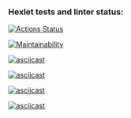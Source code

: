 ### Hexlet tests and linter status:
[![Actions Status](https://github.com/Snouly/frontend-project-44/actions/workflows/hexlet-check.yml/badge.svg)](https://github.com/Snouly/frontend-project-44/actions)

[![Maintainability](https://api.codeclimate.com/v1/badges/c64eaddc4ca1a7c6947d/maintainability)](https://codeclimate.com/github/Snouly/frontend-project-44/maintainability)

[![asciicast](https://asciinema.org/a/rUXfxCZx4nMSrzemHus9v7Fvz.svg)](https://asciinema.org/a/rUXfxCZx4nMSrzemHus9v7Fvz)

[![asciicast](https://asciinema.org/a/QK33odrulFKM9NZqDjuBTtLAG.svg)](https://asciinema.org/a/QK33odrulFKM9NZqDjuBTtLAG)

[![asciicast](https://asciinema.org/a/45grZ62JnVz0vCTYt17j2yuZX.svg)](https://asciinema.org/a/45grZ62JnVz0vCTYt17j2yuZX)

[![asciicast](https://asciinema.org/a/XMpscNg8El7WuIFmaGashucvF.svg)](https://asciinema.org/a/XMpscNg8El7WuIFmaGashucvF)